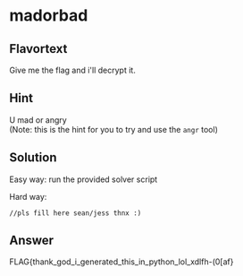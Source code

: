 # madorbad

## Flavortext
Give me the flag and i'll decrypt it.

## Hint
U mad or angry  
(Note: this is the hint for you to try and use the `angr` tool)


## Solution

Easy way: run the provided solver script  
  
Hard way:  
```
//pls fill here sean/jess thnx :) 
```
## Answer
FLAG{thank_god_i_generated_this_in_python_lol_xdlfh-(0[af}
